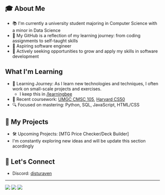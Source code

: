 ## 🎓 About Me
- 📚 I'm currently a university student majoring in Computer Science with a minor in Data Science
- 🌱 My GitHub is a reflection of my learning journey: from coding assignments to self-taught skills
- 🤖 Aspiring software engineer
- 💼 Actively seeking opportunities to grow and apply my skills in software development

##  What I'm Learning
- 📝 Learning Journey: As I learn new technologies and techniques, I often work on small-scale projects and exercises.<br>
  - I keep this in [/learningbee](https://github.com/bereamk/learningbee)
- 🏫 Recent coursework: [UMGC CMSC 105](https://github.com/bereamk/uni/tree/main/CMSC_105), [Harvard CS50](https://cs50.harvard.edu/x/2024/)
- 🔍 Focused on mastering: Python, SQL, JavaScript, HTML/CSS


## 🚀 My Projects
- 🛠️ Upcoming Projects: [MTG Price Checker/Deck Builder]
- I'm constantly exploring new ideas and will be update this section acordingly

## 🤝 Let's Connect
- Discord: [disturaven](https://discordapp.com/users/1059950034004738172)

<!-- Optional Footer -->
---
![](https://img.shields.io/badge/OS-MacOS-informational?style=flat&logo=Apple&logoColor=white&color=blue)
![](https://img.shields.io/badge/Editor-Visual_Studio_Code-informational?style=flat&logo=visual-studio-code&logoColor=white&color=blue)
![](https://img.shields.io/badge/Code-Python-informational?style=flat&logo=python&logoColor=white&color=blue)



<!--
**bereamk/bereamk** is a ✨ _special_ ✨ repository because its `README.md` (this file) appears on your GitHub profile.

Here are some ideas to get you started:

- 🔭 I’m currently working on ...
- 🌱 I’m currently learning ...
- 👯 I’m looking to collaborate on ...
- 🤔 I’m looking for help with ...
- 💬 Ask me about ...
- 📫 How to reach me: ...
- 😄 Pronouns: ...
- ⚡ Fun fact: ...
-->
